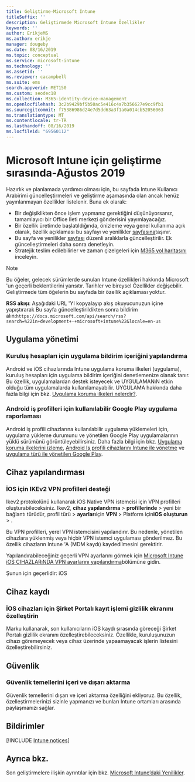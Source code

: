 ```yaml
---
title: Geliştirme-Microsoft Intune
titleSuffix: ''
description: Geliştirmede Microsoft Intune Özellikler
keywords: ''
author: ErikjeMS
ms.author: erikje
manager: dougeby
ms.date: 08/16/2019
ms.topic: conceptual
ms.service: microsoft-intune
ms.technology: ''
ms.assetid: ''
ms.reviewer: cacampbell
ms.suite: ems
search.appverid: MET150
ms.custom: seodec18
ms.collection: M365-identity-device-management
ms.openlocfilehash: 3c2b9429bf5b50ac5e416c4a7b356627e9cc9fb1
ms.sourcegitcommit: f75386986d24e7d5dd63a3f1a0a014cb52056063
ms.translationtype: MT
ms.contentlocale: tr-TR
ms.lasthandoff: 08/16/2019
ms.locfileid: "69560112"
---
```

# <a name="in-development-for-microsoft-intune---august-2019"></a>Microsoft Intune için geliştirme sırasında-Ağustos 2019

Hazırlık ve planlamada yardımcı olması için, bu sayfada Intune Kullanıcı Arabirimi güncelleştirmeleri ve geliştirme aşamasında olan ancak henüz yayınlanmayan özellikler listelenir. Buna ek olarak:

- Bir değişiklikten önce işlem yapmanız gerektiğini düşünüyorsanız, tamamlayıcı bir Office Ileti merkezi gönderisini yayımlayacağız.
- Bir özellik üretimde başlatıldığında, önizleme veya genel kullanıma açık olarak, özellik açıklaması bu sayfayı ve yenilikler [sayfasına](whats-new.md)taşınır.
- Bu sayfa ve yenilikler [sayfası](whats-new.md) düzenli aralıklarla güncelleştirilir. Ek güncelleştirmeleri daha sonra denetleyin.
- Stratejik teslim edilebilirler ve zaman çizelgeleri için [M365 yol haritasını](https://www.microsoft.com/microsoft-365/roadmap?rtc=2&filters=EMS) inceleyin.

> [!Note]
> Bu öğeler, gelecek sürümlerde sunulan Intune özellikleri hakkında Microsoft 'un geçerli beklentilerini yansıtır. Tarihler ve bireysel Özellikler değişebilir. Geliştirmede tüm öğelerin bu sayfada bir özellik açıklaması yoktur.

**RSS akışı**: Aşağıdaki URL 'YI kopyalayıp akış okuyucunuzun içine yapıştırarak Bu sayfa güncelleştirildikten sonra bildirim alın:`https://docs.microsoft.com/api/search/rss?search=%22in+development+-+microsoft+intune%22&locale=en-us`

<!--
## What's coming to Intune in the Azure portal 
## What's coming to Intune apps
## Notices
-->

<!-- Common categories:  
#### App management
#### Device configuration
#### Device enrollment
#### Device management
#### Intune apps
#### Monitor and troubleshoot
#### Role-based access control
#### Security

-->
 
<!-- ***********************************************-->
## <a name="app-management"></a>Uygulama yönetimi

### <a name="configure-app-notification-content-for-organization-accounts----2576686---"></a>Kuruluş hesapları için uygulama bildirim içeriğini yapılandırma <!-- 2576686 -->
Android ve iOS cihazlarında Intune uygulama koruma ilkeleri (uygulama), kuruluş hesapları için uygulama bildirim içeriğini denetlemenize olanak tanır. Bu özellik, uygulamalardan destek isteyecek ve UYGULAMANıN etkin olduğu tüm uygulamalarda kullanılamayabilir. UYGULAMA hakkında daha fazla bilgi için bkz. [Uygulama koruma ilkeleri nelerdir?](app-protection-policy.md).

### <a name="available-google-play-app-reporting-for-android-work-profiles----3041956----"></a>Android iş profilleri için kullanılabilir Google Play uygulama raporlaması <!-- 3041956  -->
Android iş profili cihazlarına kullanılabilir uygulama yüklemeleri için, uygulama yükleme durumunu ve yönetilen Google Play uygulamalarının yüklü sürümünü görüntüleyebilirsiniz. Daha fazla bilgi için bkz. [Uygulama koruma ilkelerini izleme](app-protection-policies-monitor.md), [Android Iş profili cihazlarını Intune ile yönetme](android-enterprise-overview.md) ve [uygulama türü ile yönetilen Google Play](apps-add-android-for-work.md#managed-google-play-app-type).

<!-- ***********************************************-->
## <a name="device-configuration"></a>Cihaz yapılandırması

### <a name="support-for-ikev2-vpn-profiles-for-ios----1943438---"></a>İOS için IKEv2 VPN profilleri desteği <!-- 1943438 -->
Ikev2 protokolünü kullanarak iOS Native VPN istemcisi için VPN profilleri oluşturabileceksiniz. Ikev2, **cihaz yapılandırma** > **profillerinde** > yeni bir bağlantı türüdür, profil türü > **ayarları**için **VPN** > Platform için**iOS** **oluşturun** > .

Bu VPN profilleri, yerel VPN istemcisini yapılandırır. Bu nedenle, yönetilen cihazlara yüklenmiş veya hiçbir VPN istemci uygulaması gönderilmez. Bu özellik cihazların Intune 'A (MDM kaydı) kaydedilmesini gerektirir.

Yapılandırabileceğiniz geçerli VPN ayarlarını görmek için [Microsoft Intune iOS CIHAZLARıNDA VPN ayarlarını yapılandırma](vpn-settings-ios.md)bölümüne gidin.

Şunun için geçerlidir: iOS

<!-- ***********************************************-->
## <a name="device-enrollment"></a>Cihaz kaydı

### <a name="for-ios-devices-customize-the-enrollment-process-privacy-screen-of-the-company-portal----4394993----"></a>İOS cihazları için Şirket Portalı kayıt işlemi gizlilik ekranını özelleştirin <!-- 4394993  -->
Marku kullanarak, son kullanıcıların iOS kaydı sırasında göreceği Şirket Portalı gizlilik ekranını özelleştirebileceksiniz. Özellikle, kuruluşunuzun cihazı göremeyecek veya cihaz üzerinde yapaamayacak işlerin listesini özelleştirebilirsiniz.

<!-- ***********************************************-->
## <a name="security"></a>Güvenlik

### <a name="import-and-export-security-baselines------3408610------------"></a>Güvenlik temellerini içeri ve dışarı aktarma    <!--3408610          -->  
Güvenlik temellerini dışarı ve içeri aktarma özelliğini ekliyoruz. Bu özellik, özelleştirmelerinizi sizinle yapmanızı ve bunları Intune ortamları arasında paylaşmanızı sağlar.

<!-- ***********************************************-->
## <a name="notices"></a>Bildirimler

[!INCLUDE [Intune notices](./includes/intune-notices.md)]

## <a name="see-also"></a>Ayrıca bkz.
Son geliştirmelere ilişkin ayrıntılar için bkz. [Microsoft Intune’daki Yenilikler](whats-new.md).




